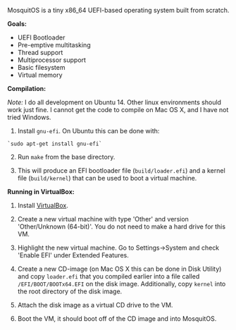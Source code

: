 MosquitOS is a tiny x86_64 UEFI-based operating system built from scratch.

**Goals:**

  - UEFI Bootloader
  - Pre-emptive multitasking
  - Thread support
  - Multiprocessor support
  - Basic filesystem
  - Virtual memory


**Compilation:**

*Note:* I do all development on Ubuntu 14. Other linux environments should work just fine. I cannot get the code to compile on Mac OS X, and I have not tried Windows.

  1. Install `gnu-efi`. On Ubuntu this can be done with:

    `sudo apt-get install gnu-efi`
    
  2. Run `make` from the base directory.
  
  3. This will produce an EFI bootloader file (`build/loader.efi`) and a kernel file (`build/kernel`) that can be used to boot a virtual machine.


**Running in VirtualBox:**

  1. Install [VirtualBox](https://www.virtualbox.org/).
  
  2. Create a new virtual machine with type 'Other' and version 'Other/Unknown (64-bit)'. You do not need to make a hard drive for this VM.
  
  3. Highlight the new virtual machine. Go to Settings->System and check 'Enable EFI' under Extended Features.
  
  4. Create a new CD-image (on Mac OS X this can be done in Disk Utility) and copy `loader.efi` that you compiled earlier into a file called `/EFI/BOOT/BOOTx64.EFI` on the disk image. Additionally, copy `kernel` into the root directory of the disk image.
  
  5. Attach the disk image as a virtual CD drive to the VM.

  6. Boot the VM, it should boot off of the CD image and into MosquitOS.
  
